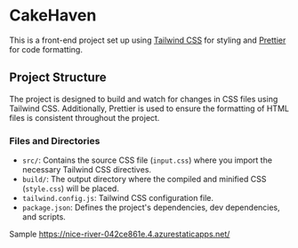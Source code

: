 # CakeHaven


This is a front-end project set up using [Tailwind CSS](https://tailwindcss.com/) for styling and [Prettier](https://prettier.io/) for code formatting.

## Project Structure

The project is designed to build and watch for changes in CSS files using Tailwind CSS. Additionally, Prettier is used to ensure the formatting of HTML files is consistent throughout the project.

### Files and Directories

- `src/`: Contains the source CSS file (`input.css`) where you import the necessary Tailwind CSS directives.
- `build/`: The output directory where the compiled and minified CSS (`style.css`) will be placed.
- `tailwind.config.js`: Tailwind CSS configuration file.
- `package.json`: Defines the project's dependencies, dev dependencies, and scripts.

Sample 
https://nice-river-042ce861e.4.azurestaticapps.net/



